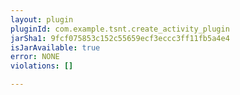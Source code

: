 ```yaml
---
layout: plugin
pluginId: com.example.tsnt.create_activity_plugin
jarSha1: 9fcf075853c152c55659ecf3eccc3ff11fb5a4e4
isJarAvailable: true
error: NONE
violations: []

---
```

